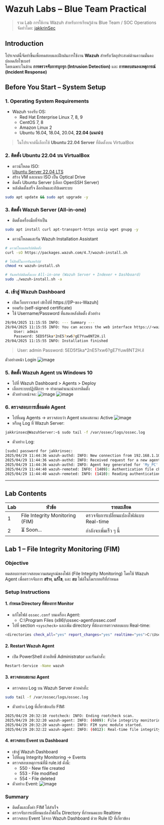 # Wazuh Labs – Blue Team Practical

> รวม Lab การใช้งาน Wazuh สำหรับการเรียนรู้ด้าน Blue Team / SOC Operations  
> จัดทำโดย: [jakkrinSec](https://github.com/jakkrinSec)

## Introduction
โปรเจกต์นี้จัดทำขึ้นเพื่อทดสอบและฝึกฝนการใช้งาน **Wazuh** สำหรับวัตถุประสงค์ด้านความมั่นคงปลอดภัยไซเบอร์  
โดยเฉพาะในด้าน **การตรวจจับการบุกรุก (Intrusion Detection)** และ **การตอบสนองเหตุการณ์ (Incident Response)**

## Before You Start – System Setup
### 1. Operating System Requirements
  - Wazuh รองรับ OS:
    - Red Hat Enterprise Linux 7, 8, 9
    - CentOS 7, 8
    - Amazon Linux 2
    - Ubuntu 16.04, 18.04, 20.04, **22.04 (แนะนำ)**
  > ในโปรเจกต์นี้เลือกใช้ **Ubuntu 22.04 Server** ที่ติดตั้งบน VirtualBox

### 2. ติดตั้ง Ubuntu 22.04 บน VirtualBox
  - ดาวน์โหลด ISO:  
   [Ubuntu Server 22.04 LTS](https://ubuntu.com/download/server)
  - สร้าง VM และแนบ ISO เป็น Optical Drive
  - ติดตั้ง Ubuntu Server (เลือก OpenSSH Server)
  - หลังติดตั้งเสร็จ ล็อกอินและอัปเดตระบบ
  ``` bash
  sudo apt update && sudo apt upgrade -y
  ```
   
### 3. ติดตั้ง Wazuh Server (All-in-one)
  - ติดตั้งเครื่องมือที่จำเป็น
  ``` bash
  sudo apt install curl apt-transport-https unzip wget gnupg -y
  ```
  
  - ดาวน์โหลดและรัน Wazuh Installation Assistant
  ``` bash
  # ดาวน์โหลดสคริปต์ติดตั้ง
  curl -sO https://packages.wazuh.com/4.7/wazuh-install.sh

  # ให้สิทธิ์ในการรันสคริปต์
  chmod +x wazuh-install.sh

  # รันสคริปต์ติดตั้งแบบ All-in-one (Wazuh Server + Indexer + Dashboard)
  sudo ./wazuh-install.sh -a
  ```
  
### 4. เข้าสู่ Wazuh Dashboard
  - เปิดเว็บบราวเซอร์ เข้าไปที่ https://[IP-ของ-Wazuh]
  - ยอมรับ (self-signed certificate)
  - ใช้ Username/Password ที่แสดงหลังติดตั้ง ตัวอย่าง
  ``` bash
  29/04/2025 11:15:55 INFO: --- Summary ---
  29/04/2025 11:15:55 INFO: You can access the web interface https://<wazuh-dashboard-ip>:443
      User: admin
      Password: 5ED5fSka*2nE5?xw6?gE7Yuw8NT2H.il
  29/04/2025 11:15:55 INFO: Installation finished
  ```
  > User: admin
  > Password: 5ED5fSka*2nE5?xw6?gE7Yuw8NT2H.il

  ตัวอย่างหน้า Login
  ![image](https://github.com/user-attachments/assets/34bdbd6d-d204-4ee2-88a0-de6b6471eb22)

### 5. ติดตั้ง Wazuh Agent บน Windows 10
 - ไปที่ Wazuh Dashboard > Agents > Deploy 
 - เลือกระบบปฏิบัติการ → ทำตามคำแนะนำการติดตั้ง
 - ตัวอย่างหน้าจอ:
  ![image](https://github.com/user-attachments/assets/41bc29c4-ecb8-4102-bdfb-612eaa1a25e1)
  ![image](https://github.com/user-attachments/assets/5e0fd02f-9114-4b1c-b0b9-c989c5b77169)

### 6. ตรวจสอบการเชื่อมต่อ Agent
 - ไปที่เมนู Agents → ตรวจสอบว่า Agent แสดงสถานะ Active
   ![image](https://github.com/user-attachments/assets/8ef04b00-63cf-4746-a6b1-e6a409cbe446) 
 - หรือดู Log ที่ Wazuh Server:
  ``` bash
  jakkrinsec@WazuhServer:~$ sudo tail -f /var/ossec/logs/ossec.log
  ```
  - ตัวอย่าง Log:
  ``` bash
  [sudo] password for jakkrinsec:
  2025/04/29 11:44:36 wazuh-authd: INFO: New connection from 192.168.1.101
  2025/04/29 11:44:36 wazuh-authd: INFO: Received request for a new agent (My_PC) from: 192.168.1.101
  2025/04/29 11:44:36 wazuh-authd: INFO: Agent key generated for 'My_PC' (requested by any)
  2025/04/29 11:44:40 wazuh-remoted: INFO: (1409): Authentication file changed. Updating.
  2025/04/29 11:44:40 wazuh-remoted: INFO: (1410): Reading authentication keys file.
  ```

  ---

## Lab Contents
| Lab | หัวข้อ | รายละเอียด |
|-----|--------|------------|
| 1   | File Integrity Monitoring (FIM) | ตรวจจับการเปลี่ยนแปลงไฟล์แบบ Real-time |
| 2   | ⏳ Soon... | กำลังจะเพิ่มเร็ว ๆ นี้ |


## Lab 1 – File Integrity Monitoring (FIM)
### Objective
ทดสอบการตรวจสอบความสมบูรณ์ของไฟล์ (File Integrity Monitoring) โดยใช้ Wazuh Agent เพื่อตรวจจับการ **สร้าง**, **แก้ไข**, และ **ลบ** ไฟล์ในไดเรกทอรีที่กำหนด

### Setup Instructions
#### 1. กำหนด Directory ที่ต้องการ Monitor
  - แก้ไขไฟล์ `ossec.conf` บนเครื่อง Agent:
     - C:\Program Files (x86)\ossec-agent\ossec.conf
  - ไปที่ section `<syscheck>` และเพิ่ม directory ที่ต้องการตรวจสอบแบบ Real-time:
  ``` bash
  <directories check_all="yes" report_changes="yes" realtime="yes">C:\Users\jakkr\Desktop</directories>
  ```
#### 2. Restart Wazuh Agent 
  - เปิด PowerShell ด้วยสิทธิ์ Administrator และรันคำสั่ง:
  ``` bash
  Restart-Service -Name wazuh
  ```
#### 3. ตรวจสอบสถานะ Agent
  - ตรวจสอบ Log บน Wazuh Server ด้วยคำสั่ง:
  ``` bash
  sudo tail -f /var/ossec/logs/ossec.log
  ```
  - ตัวอย่าง Log ที่เกี่ยวข้องกับ FIM:
  ``` bash
  2025/04/29 20:32:10 rootcheck: INFO: Ending rootcheck scan.
  2025/04/29 20:32:20 wazuh-agent: INFO: (6009): File integrity monitoring scan ended.
  2025/04/29 20:32:20 wazuh-agent: INFO: FIM sync module started.
  2025/04/29 20:32:22 wazuh-agent: INFO: (6012): Real-time file integrity monitoring started.
  ```
#### 4. ตรวจสอบ Event บน Dashboard
  - เข้าสู่ Wazuh Dashboard
  - ไปที่เมนู Integrity Monitoring → Events
  - ตรวจสอบเหตุการณ์ที่มี rule.id ดังนี้:
    - 550 - New file created
    - 553 - File modified
    - 554 - File deleted
  - ตัวอย่าง Event:
  ![image](https://github.com/user-attachments/assets/10263d37-613b-4abb-8360-cb50f2e2ca9d)

### Summary
- ติดตั้งและตั้งค่า FIM ได้สำเร็จ
- ตรวจจับการเปลี่ยนแปลงไฟล์ใน Directory ที่กำหนดแบบ Realtime
- ตรวจสอบ Event ได้จาก Wazuh Dashboard ด้วย Rule ID ที่เกี่ยวข้อง
